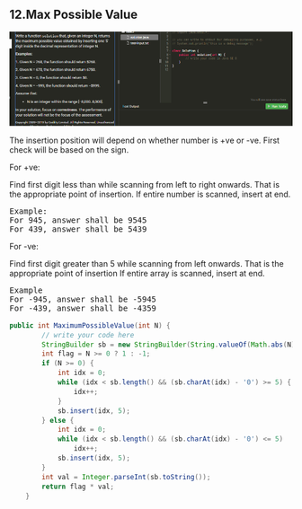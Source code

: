 ## 12.Max Possible Value

![](https://github.com/junj0619/CodeLab/blob/master/src/CS1802/_MS/OA/_img/012.MaxPossibleValue.png)


The insertion position will depend on whether number is +ve or -ve. First check will be based on the sign.

For +ve:

Find first digit less than while scanning from left to right onwards. That is the appropriate point of insertion. If entire number is scanned, insert at end.
<pre>
Example:
For 945, answer shall be 9545
For 439, answer shall be 5439
</pre>

For -ve:

Find first digit greater than 5 while scanning from left onwards. That is the appropriate point of insertion If entire array is scanned, insert at end.
<pre>
Example
For -945, answer shall be -5945
For -439, answer shall be -4359
</pre>


```java
public int MaximumPossibleValue(int N) {
        // write your code here
        StringBuilder sb = new StringBuilder(String.valueOf(Math.abs(N)));
        int flag = N >= 0 ? 1 : -1;
        if (N >= 0) {
            int idx = 0;
            while (idx < sb.length() && (sb.charAt(idx) - '0') >= 5) {
                idx++;
            }
            sb.insert(idx, 5);
        } else {
            int idx = 0;
            while (idx < sb.length() && (sb.charAt(idx) - '0') <= 5)
                idx++;
            sb.insert(idx, 5);
        }
        int val = Integer.parseInt(sb.toString());
        return flag * val;
    }
```
